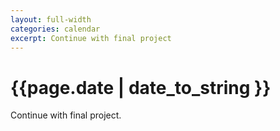 ```yaml
---
layout: full-width
categories: calendar
excerpt: Continue with final project
---
```

# {{page.date | date_to_string }} #

Continue with final project.